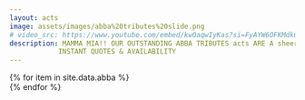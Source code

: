 ```yaml
---
layout: acts
image: assets/images/abba%20tributes%20slide.png
# video_src: https://www.youtube.com/embed/kwOaqwIyKas?si=FyAYW6OFKMdkuAjb
description: MAMMA MIA!! OUR OUTSTANDING ABBA TRIBUTES acts ARE A sheer DELIGHT. YOUR DANCE-FLOOR IS GUARANTEED TO BE JUMPING AS THEY PERFORM ALL THE HITS MADE FAMOUS BY THE SWEDISH POP STARS. dance your way into the SevenTIES AND BOOK An abba TRIBUTE FOR A NOSTALGIC EVENING OF THE swedish MUSIC THAT SWEPT THE WORLD. <hr>
            INSTANT QUOTES & AVAILABILITY
---
```


<div class="row mt-4">
  {% for item in site.data.abba %}
    <div class="col-md-4 mb-5">
      <div class="card border-0 shadow h-100">
        <a href="/acts/{{ item.title | slugify }}">
          <img class="card-img-top" src="{{ item.image_src }}" alt="" />
        </a>
      </div>
    </div>
  {% endfor %}
</div>
